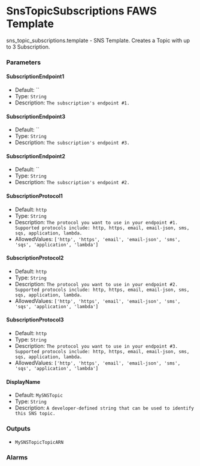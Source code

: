 SnsTopicSubscriptions FAWS Template
===================================
sns_topic_subscriptions.template - SNS Template. Creates a Topic with up to 3 Subscription.
### Parameters

#### SubscriptionEndpoint1
- Default: ``
- Type: `String`
- Description: `The subscription's endpoint #1.`

#### SubscriptionEndpoint3
- Default: ``
- Type: `String`
- Description: `The subscription's endpoint #3.`

#### SubscriptionEndpoint2
- Default: ``
- Type: `String`
- Description: `The subscription's endpoint #2.`

#### SubscriptionProtocol1
- Default: `http`
- Type: `String`
- Description: `The protocol you want to use in your endpoint #1. Supported protocols include: http, https, email, email-json, sms, sqs, application, lambda.`
- AllowedValues: `['http', 'https', 'email', 'email-json', 'sms', 'sqs', 'application', 'lambda']`

#### SubscriptionProtocol2
- Default: `http`
- Type: `String`
- Description: `The protocol you want to use in your endpoint #2. Supported protocols include: http, https, email, email-json, sms, sqs, application, lambda.`
- AllowedValues: `['http', 'https', 'email', 'email-json', 'sms', 'sqs', 'application', 'lambda']`

#### SubscriptionProtocol3
- Default: `http`
- Type: `String`
- Description: `The protocol you want to use in your endpoint #3. Supported protocols include: http, https, email, email-json, sms, sqs, application, lambda.`
- AllowedValues: `['http', 'https', 'email', 'email-json', 'sms', 'sqs', 'application', 'lambda']`

#### DisplayName
- Default: `MySNSTopic`
- Type: `String`
- Description: `A developer-defined string that can be used to identify this SNS topic.`

### Outputs
- `MySNSTopicTopicARN`

### Alarms